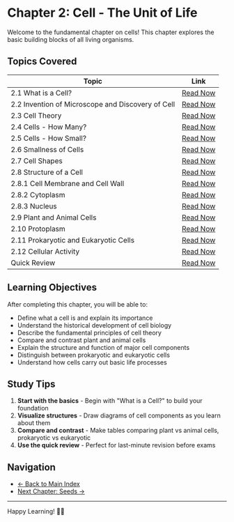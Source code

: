 # Chapter 2: Cell - The Unit of Life

Welcome to the fundamental chapter on cells! This chapter explores the basic building blocks of all living organisms.

## Topics Covered

| Topic | Link |
|-------|------|
| 2.1 What is a Cell? | [Read Now](./02.01_What_is_a_Cell.md) |
| 2.2 Invention of Microscope and Discovery of Cell | [Read Now](./02.02_Invention_of_Microscope_and_Discovery_of_Cell.md) |
| 2.3 Cell Theory | [Read Now](./02.03_Cell_Theory.md) |
| 2.4 Cells - How Many? | [Read Now](./02.04_Cells_How_Many.md) |
| 2.5 Cells - How Small? | [Read Now](./02.05_Cells_How_Small.md) |
| 2.6 Smallness of Cells | [Read Now](./02.06_Smallness_of_Cells.md) |
| 2.7 Cell Shapes | [Read Now](./02.07_Cell_Shapes.md) |
| 2.8 Structure of a Cell | [Read Now](./02.08.00_Structure_of_a_Cell.md) |
| 2.8.1 Cell Membrane and Cell Wall | [Read Now](./02.08.1_Cell_Membrane_and_Cell_Wall.md) |
| 2.8.2 Cytoplasm | [Read Now](./02.08.2_Cytoplasm.md) |
| 2.8.3 Nucleus | [Read Now](./02.08.3_Nucleus.md) |
| 2.9 Plant and Animal Cells | [Read Now](./02.09_Plant_and_Animal_Cells.md) |
| 2.10 Protoplasm | [Read Now](./02.10_Protoplasm.md) |
| 2.11 Prokaryotic and Eukaryotic Cells | [Read Now](./02.11_Prokaryotic_and_Eukaryotic_Cells.md) |
| 2.12 Cellular Activity | [Read Now](./02.12_Cellular_Activity.md) |
| Quick Review | [Read Now](./2.2_quick_review.md) |

## Learning Objectives

After completing this chapter, you will be able to:

- Define what a cell is and explain its importance
- Understand the historical development of cell biology
- Describe the fundamental principles of cell theory
- Compare and contrast plant and animal cells
- Explain the structure and function of major cell components
- Distinguish between prokaryotic and eukaryotic cells
- Understand how cells carry out basic life processes

## Study Tips

1. **Start with the basics** - Begin with "What is a Cell?" to build your foundation
2. **Visualize structures** - Draw diagrams of cell components as you learn about them
3. **Compare and contrast** - Make tables comparing plant vs animal cells, prokaryotic vs eukaryotic
4. **Use the quick review** - Perfect for last-minute revision before exams

## Navigation

- [← Back to Main Index](../)
- [Next Chapter: Seeds →](../06-Seeds-Structure-and-Germination/)

---

Happy Learning! 🔬🧬
